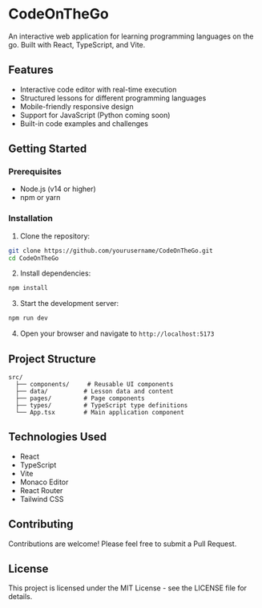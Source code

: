 # CodeOnTheGo

An interactive web application for learning programming languages on the go. Built with React, TypeScript, and Vite.

## Features

- Interactive code editor with real-time execution
- Structured lessons for different programming languages
- Mobile-friendly responsive design
- Support for JavaScript (Python coming soon)
- Built-in code examples and challenges

## Getting Started

### Prerequisites

- Node.js (v14 or higher)
- npm or yarn

### Installation

1. Clone the repository:
```bash
git clone https://github.com/yourusername/CodeOnTheGo.git
cd CodeOnTheGo
```

2. Install dependencies:
```bash
npm install
```

3. Start the development server:
```bash
npm run dev
```

4. Open your browser and navigate to `http://localhost:5173`

## Project Structure

```
src/
  ├── components/     # Reusable UI components
  ├── data/          # Lesson data and content
  ├── pages/         # Page components
  ├── types/         # TypeScript type definitions
  └── App.tsx        # Main application component
```

## Technologies Used

- React
- TypeScript
- Vite
- Monaco Editor
- React Router
- Tailwind CSS

## Contributing

Contributions are welcome! Please feel free to submit a Pull Request.

## License

This project is licensed under the MIT License - see the LICENSE file for details. 